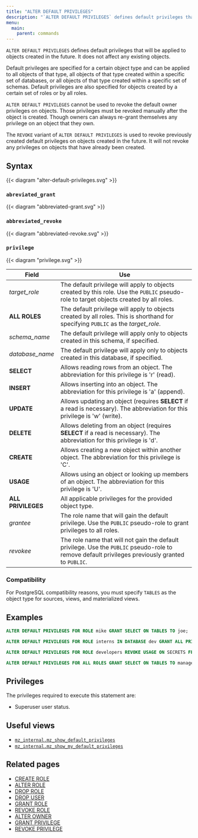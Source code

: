 ```yaml
---
title: "ALTER DEFAULT PRIVILEGES"
description: "`ALTER DEFAULT PRIVILEGES` defines default privileges that will be applied to objects created in the future."
menu:
  main:
    parent: commands
---
```


`ALTER DEFAULT PRIVILEGES` defines default privileges that will be applied to objects created in
the future. It does not affect any existing objects.

Default privileges are specified for a certain object type and can be applied to all objects of
that type, all objects of that type created within a specific set of databases, or all objects of
that type created within a specific set of schemas. Default privileges are also specified for
objects created by a certain set of roles or by all roles.

`ALTER DEFAULT PRIVILEGES` cannot be used to revoke the default owner privileges on objects. Those
privileges must be revoked manually after the object is created. Though owners can always re-grant
themselves any privilege on an object that they own.

The `REVOKE` variant of `ALTER DEFAULT PRIVILEGES` is used to revoke previously created default
privileges on objects created in the future. It will not revoke any privileges on objects that have
already been created.

## Syntax

{{< diagram "alter-default-privileges.svg" >}}

### `abreviated_grant`

{{< diagram "abbreviated-grant.svg" >}}

### `abbreviated_revoke`

{{< diagram "abbreviated-revoke.svg" >}}

### `privilege`

{{< diagram "privilege.svg" >}}

Field              | Use
-------------------|--------------------------------------------------
_target_role_      | The default privilege will apply to objects created by this role. Use the `PUBLIC` pseudo-role to target objects created by all roles.
**ALL ROLES**      | The default privilege will apply to objects created by all roles. This is shorthand for specifying `PUBLIC` as the _target_role_.
_schema_name_      | The default privilege will apply only to objects created in this schema, if specified.
_database_name_    | The default privilege will apply only to objects created in this database, if specified.
**SELECT**         | Allows reading rows from an object. The abbreviation for this privilege is 'r' (read).
**INSERT**         | Allows inserting into an object. The abbreviation for this privilege is 'a' (append).
**UPDATE**         | Allows updating an object (requires **SELECT** if a read is necessary). The abbreviation for this privilege is 'w' (write).
**DELETE**         | Allows deleting from an object (requires **SELECT** if a read is necessary). The abbreviation for this privilege is 'd'.
**CREATE**         | Allows creating a new object within another object. The abbreviation for this privilege is 'C'.
**USAGE**          | Allows using an object or looking up members of an object. The abbreviation for this privilege is 'U'.
**ALL PRIVILEGES** | All applicable privileges for the provided object type.
_grantee_          | The role name that will gain the default privilege. Use the `PUBLIC` pseudo-role to grant privileges to all roles.
_revokee_          | The role name that will not gain the default privilege. Use the `PUBLIC` pseudo-role to remove default privileges previously granted to `PUBLIC`.

### Compatibility

For PostgreSQL compatibility reasons, you must specify `TABLES` as the object
type for sources, views, and materialized views.

## Examples

```sql
ALTER DEFAULT PRIVILEGES FOR ROLE mike GRANT SELECT ON TABLES TO joe;
```

```sql
ALTER DEFAULT PRIVILEGES FOR ROLE interns IN DATABASE dev GRANT ALL PRIVILEGES ON TABLES TO intern_managers;
```

```sql
ALTER DEFAULT PRIVILEGES FOR ROLE developers REVOKE USAGE ON SECRETS FROM project_managers;
```

```sql
ALTER DEFAULT PRIVILEGES FOR ALL ROLES GRANT SELECT ON TABLES TO managers;
```

## Privileges

The privileges required to execute this statement are:

- Superuser user status.

## Useful views

- [`mz_internal.mz_show_default_privileges`](/sql/system-catalog/mz_internal/#mz_show_default_privileges)
- [`mz_internal.mz_show_my_default_privileges`](/sql/system-catalog/mz_internal/#mz_show_my_default_privileges)

## Related pages

- [CREATE ROLE](../create-role)
- [ALTER ROLE](../alter-role)
- [DROP ROLE](../drop-role)
- [DROP USER](../drop-user)
- [GRANT ROLE](../grant-role)
- [REVOKE ROLE](../revoke-role)
- [ALTER OWNER](../alter-owner)
- [GRANT PRIVILEGE](../grant-privilege)
- [REVOKE PRIVILEGE](../revoke-privilege)
